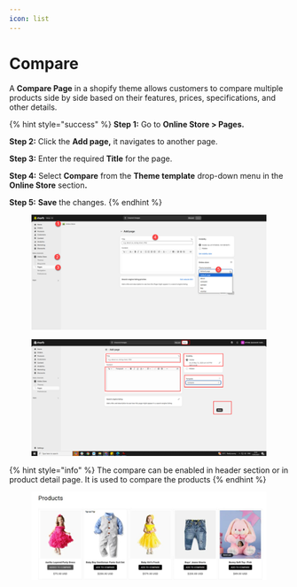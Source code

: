 ```yaml
---
icon: list
---
```


# Compare

A **Compare Page** in a shopify theme allows customers to compare multiple products side by side based on their features, prices, specifications, and other details.

{% hint style="success" %}
**Step 1:** Go to **Online Store > Pages.**

**Step 2:** Click the **Add page,** it navigates to another page.

**Step 3:** Enter the required **Title** for the page.

**Step 4:** Select **Compare** from the **Theme template** drop-down menu in the **Online Store** sectio&#x6E;**.**

**Step 5:** **Save** the changes.
{% endhint %}

<figure><img src="../.gitbook/assets/about-us.jpg" alt=""><figcaption></figcaption></figure>

<figure><img src="../.gitbook/assets/qq1.png" alt=""><figcaption></figcaption></figure>

{% hint style="info" %}
The compare can be enabled in header section or in product detail page. It is used to compare the products
{% endhint %}

<figure><img src="../.gitbook/assets/compare.jpg" alt=""><figcaption></figcaption></figure>
